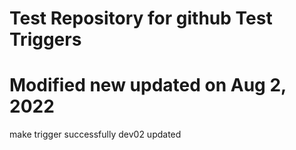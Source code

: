 Test Repository for github
Test Triggers
===========================
Modified new
updated on Aug 2, 2022
===========================
make trigger successfully
dev02 updated
